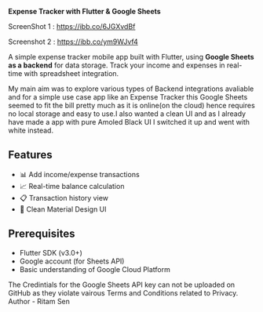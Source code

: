 **Expense Tracker with Flutter & Google Sheets**

ScreenShot 1 : https://ibb.co/6JGXvdBf

Screenshot 2 : https://ibb.co/ym9WJvf4

A simple expense tracker mobile app built with Flutter, using **Google Sheets as a backend** for data storage. Track your income and expenses in real-time with spreadsheet integration.

My main aim was to explore various types of Backend integrations avaliable and for a simple use case app like an Expense Tracker this Google Sheets seemed to fit the bill pretty much as it is online(on the cloud) hence requires no local storage and easy to use.I also wanted a clean UI and as I already have made a app with pure Amoled Black UI I switched it up and went with white instead.

## Features

- 📊 Add income/expense transactions
- 📈 Real-time balance calculation
- 📋 Transaction history view
- 🎨 Clean Material Design UI

## Prerequisites

- Flutter SDK (v3.0+)
- Google account (for Sheets API)
- Basic understanding of Google Cloud Platform

The Credintials for the Google Sheets API key can not be uploaded on GitHub as they violate vairous Terms and Conditions related to Privacy.
Author - Ritam Sen
